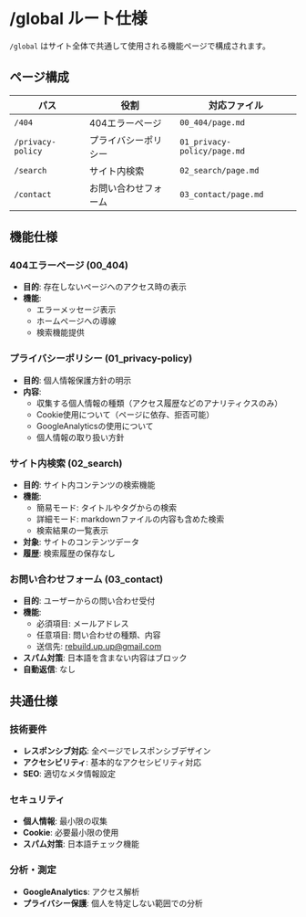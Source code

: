 # /global ルート仕様

`/global` はサイト全体で共通して使用される機能ページで構成されます。

## ページ構成

| パス              | 役割                 | 対応ファイル                |
| ----------------- | -------------------- | --------------------------- |
| `/404`            | 404エラーページ      | `00_404/page.md`            |
| `/privacy-policy` | プライバシーポリシー | `01_privacy-policy/page.md` |
| `/search`         | サイト内検索         | `02_search/page.md`         |
| `/contact`        | お問い合わせフォーム | `03_contact/page.md`        |

## 機能仕様

### 404エラーページ (00_404)

- **目的**: 存在しないページへのアクセス時の表示
- **機能**:
  - エラーメッセージ表示
  - ホームページへの導線
  - 検索機能提供

### プライバシーポリシー (01_privacy-policy)

- **目的**: 個人情報保護方針の明示
- **内容**:
  - 収集する個人情報の種類（アクセス履歴などのアナリティクスのみ）
  - Cookie使用について（ページに依存、拒否可能）
  - GoogleAnalyticsの使用について
  - 個人情報の取り扱い方針

### サイト内検索 (02_search)

- **目的**: サイト内コンテンツの検索機能
- **機能**:
  - 簡易モード: タイトルやタグからの検索
  - 詳細モード: markdownファイルの内容も含めた検索
  - 検索結果の一覧表示
- **対象**: サイトのコンテンツデータ
- **履歴**: 検索履歴の保存なし

### お問い合わせフォーム (03_contact)

- **目的**: ユーザーからの問い合わせ受付
- **機能**:
  - 必須項目: メールアドレス
  - 任意項目: 問い合わせの種類、内容
  - 送信先: rebuild.up.up@gmail.com
- **スパム対策**: 日本語を含まない内容はブロック
- **自動返信**: なし

## 共通仕様

### 技術要件

- **レスポンシブ対応**: 全ページでレスポンシブデザイン
- **アクセシビリティ**: 基本的なアクセシビリティ対応
- **SEO**: 適切なメタ情報設定

### セキュリティ

- **個人情報**: 最小限の収集
- **Cookie**: 必要最小限の使用
- **スパム対策**: 日本語チェック機能

### 分析・測定

- **GoogleAnalytics**: アクセス解析
- **プライバシー保護**: 個人を特定しない範囲での分析
